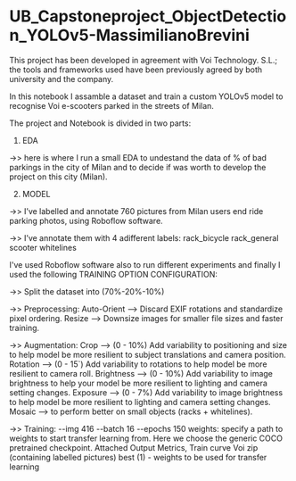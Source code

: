 # UB_Capstoneproject_ObjectDetection_YOLOv5-MassimilianoBrevini

This project has been developed in agreement with Voi Technology. S.L.; the tools and frameworks used have been previously agreed by both university and the company.

In this notebook I assamble a dataset and train a custom YOLOv5 model to recognise Voi e-scooters parked in the streets of Milan.

The project and Notebook is divided in two parts:

1) EDA

->> here is where I run a small EDA to undestand the data of % of bad parkings in the city of Milan and to decide if was worth to develop the project on this city (Milan).

2) MODEL

->> I’ve labelled and annotate 760 pictures from Milan users end ride parking photos, using Roboflow software.

->> I’ve annotate them with 4 adifferent labels:
rack_bicycle
rack_general
scooter
whitelines

I've used Roboflow software also to run different experiments and finally I used the following TRAINING OPTION CONFIGURATION:

->> Split the dataset into (70%-20%-10%)

->> Preprocessing:
Auto-Orient --> Discard EXIF rotations and standardize pixel ordering.
Resize --> Downsize images for smaller file sizes and faster training.

->> Augmentation:
Crop --> (0 - 10%) Add variability to positioning and size to help model be more resilient to subject translations and camera position.
Rotation --> (0 - 15`) Add variability to rotations to help model be more resilient to camera roll.
Brightness --> (0 - 10%) Add variability to image brightness to help your model be more resilient to lighting and camera setting changes.
Exposure --> (0 - 7%) Add variability to image brightness to help model be more resilient to lighting and camera setting changes.
Mosaic --> to perform better on small objects (racks + whitelines).

->> Training:
--img 416 --batch 16 --epochs 150
weights: specify a path to weights to start transfer learning from. Here we choose the generic COCO pretrained checkpoint.
Attached Output
Metrics, Train curve
Voi zip (containing labelled pictures)
best (1) - weights to be used for transfer learning
